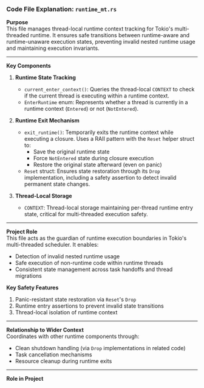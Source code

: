 ### Code File Explanation: `runtime_mt.rs`

**Purpose**  
This file manages thread-local runtime context tracking for Tokio's multi-threaded runtime. It ensures safe transitions between runtime-aware and runtime-unaware execution states, preventing invalid nested runtime usage and maintaining execution invariants.

---

**Key Components**

1. **Runtime State Tracking**  
   - `current_enter_context()`: Queries the thread-local `CONTEXT` to check if the current thread is executing within a runtime context.
   - `EnterRuntime` enum: Represents whether a thread is currently in a runtime context (`Entered`) or not (`NotEntered`).

2. **Runtime Exit Mechanism**  
   - `exit_runtime()`: Temporarily exits the runtime context while executing a closure. Uses a RAII pattern with the `Reset` helper struct to:
     - Save the original runtime state
     - Force `NotEntered` state during closure execution
     - Restore the original state afterward (even on panic)
   - `Reset` struct: Ensures state restoration through its `Drop` implementation, including a safety assertion to detect invalid permanent state changes.

3. **Thread-Local Storage**  
   - `CONTEXT`: Thread-local storage maintaining per-thread runtime entry state, critical for multi-threaded execution safety.

---

**Project Role**  
This file acts as the guardian of runtime execution boundaries in Tokio's multi-threaded scheduler. It enables:  
- Detection of invalid nested runtime usage
- Safe execution of non-runtime code within runtime threads
- Consistent state management across task handoffs and thread migrations

**Key Safety Features**  
1. Panic-resistant state restoration via `Reset`'s `Drop`
2. Runtime entry assertions to prevent invalid state transitions
3. Thread-local isolation of runtime context

---

**Relationship to Wider Context**  
Coordinates with other runtime components through:  
- Clean shutdown handling (via `Drop` implementations in related code)
- Task cancellation mechanisms
- Resource cleanup during runtime exits

---

**Role in Project**  
